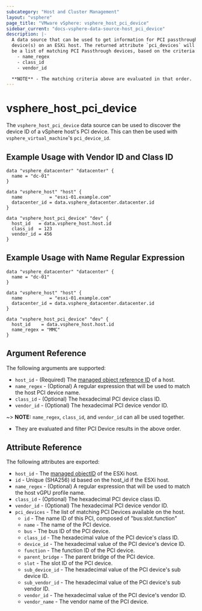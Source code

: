 ```yaml
---
subcategory: "Host and Cluster Management"
layout: "vsphere"
page_title: "VMware vSphere: vsphere_host_pci_device"
sidebar_current: "docs-vsphere-data-source-host_pci_device"
description: |-
  A data source that can be used to get information for PCI passthrough
  device(s) on an ESXi host. The returned attribute `pci_devices` will
  be a list of matching PCI Passthrough devices, based on the criteria:
    - name_regex
    - class_id
    - vendor_id

  **NOTE** - The matching criteria above are evaluated in that order.
---
```


# vsphere_host_pci_device

The `vsphere_host_pci_device` data source can be used to discover the device ID
of a vSphere host's PCI device. This can then be used with
`vsphere_virtual_machine`'s `pci_device_id`.

## Example Usage with Vendor ID and Class ID

```hcl
data "vsphere_datacenter" "datacenter" {
  name = "dc-01"
}

data "vsphere_host" "host" {
  name          = "esxi-01.example.com"
  datacenter_id = data.vsphere_datacenter.datacenter.id
}

data "vsphere_host_pci_device" "dev" {
  host_id   = data.vsphere_host.host.id
  class_id  = 123
  vendor_id = 456
}
```

## Example Usage with Name Regular Expression

```hcl
data "vsphere_datacenter" "datacenter" {
  name = "dc-01"
}

data "vsphere_host" "host" {
  name          = "esxi-01.example.com"
  datacenter_id = data.vsphere_datacenter.datacenter.id
}

data "vsphere_host_pci_device" "dev" {
  host_id    = data.vsphere_host.host.id
  name_regex = "MMC"
}
```

## Argument Reference

The following arguments are supported:

* `host_id` - (Required) The [managed object reference ID][docs-about-morefs] of a host.
* `name_regex` - (Optional) A regular expression that will be used to match the
   host PCI device name.
* `class_id` - (Optional) The hexadecimal PCI device class ID.
* `vendor_id` - (Optional) The hexadecimal PCI device vendor ID.

[docs-about-morefs]: /docs/providers/vsphere/index.html#use-of-managed-object-references-by-the-vsphere-provider

~> **NOTE:** `name_regex`, `class_id`, and `vendor_id` can all be used together.
* They are evaluated and filter PCI Device results in the above order.

## Attribute Reference

The following attributes are exported:

* `host_id` - The [managed objectID][docs-about-morefs] of the ESXi host.
* `id` - Unique (SHA256) id based on the host_id if the ESXi host.
* `name_regex` - (Optional) A regular expression that will be used to match the
  host vGPU profile name.
* `class_id` - (Optional) The hexadecimal PCI device class ID.
* `vendor_id` - (Optional) The hexadecimal PCI device vendor ID.
* `pci_devices` - The list of matching PCI Devices available on the host.
  * `id` - The name ID of this PCI, composed of "bus:slot.function"
  * `name` - The name of the PCI device.
  * `bus` - The bus ID of the PCI device.
  * `class_id` - The hexadecimal value of the PCI device's class ID.
  * `device_id` - The hexadecimal value of the PCI device's device ID.
  * `function` - The function ID of the PCI device.
  * `parent_bridge` - The parent bridge of the PCI device.
  * `slot` - The slot ID of the PCI device.
  * `sub_device_id` - The hexadecimal value of the PCI device's sub device ID.
  * `sub_vendor_id` - The hexadecimal value of the PCI device's sub vendor ID.
  * `vendor_id` - The hexadecimal value of the PCI device's vendor ID.
  * `vendor_name` - The vendor name of the PCI device.
